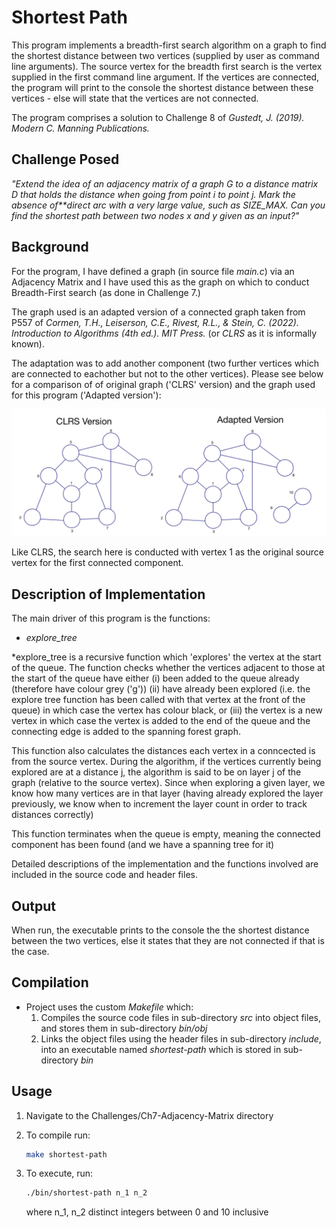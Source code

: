 # Shortest Path

This program implements a breadth-first search algorithm on a graph to find the shortest distance between two vertices (supplied by user as command line arguments). The source vertex for the breadth first search is the vertex supplied in the first command line argument. If the vertices are connected, the program will print to the console the shortest distance between these vertices - else will state that the vertices are not connected.

The program comprises a solution to Challenge 8 of *Gustedt, J. (2019). Modern C. Manning Publications.*



## Challenge Posed


*"Extend the idea of an adjacency matrix of a graph G to a distance matrix D that holds the distance when going from point i to point j. Mark the absence of**direct arc with a very large value, such as SIZE_MAX.*
*Can you find the shortest path between two nodes x and y given as an input?"*

## Background

For the program, I have defined a graph (in source file *main.c*) via an Adjacency Matrix and I have used this as the graph on which to conduct Breadth-First search (as done in Challenge 7.)

The graph used is an adapted version of a connected graph taken from P557 of *Cormen, T.H., Leiserson, C.E., Rivest, R.L., & Stein, C. (2022). Introduction to Algorithms (4th ed.). MIT Press.* (or *CLRS* as it is informally known).

The adaptation was to add another component (two further vertices which are connected to eachother but not to the other vertices). Please see below for a comparison of of original graph ('CLRS' version) and the graph used for this program ('Adapted version'):

![Image of Graphs](./img/IMG_0725.jpg)

Like CLRS, the search here is conducted with vertex 1 as the original source vertex for the first connected component.

## Description of Implementation

The main driver of this program is the  functions:
- *explore_tree*

*explore_tree is a recursive function which 'explores' the vertex at the start of the queue. The function checks whether the vertices adjacent to those at the start of the queue have either (i) been added to the queue already (therefore have colour grey ('g')) (ii) have already been explored (i.e. the explore tree function has been called with that vertex at the front of the queue) in which case the vertex has colour black, or (iii) the vertex is a new vertex in which 
case the vertex is added to the end of the queue and the connecting edge is added to the spanning forest graph.

This function also calculates the distances each vertex in a conncected is from the source vertex. During the algorithm, if the vertices currently being explored are at a distance j, the algorithm is said to be on layer j of the graph (relative to the source vertex). Since when exploring a given layer, we know how many vertices are in that layer (having already explored the layer previously, we know when to increment the layer count in order to track distances correctly)

This function terminates when the queue is empty, meaning the connected component has been found (and we have a spanning tree for it)

Detailed descriptions of the implementation and the functions involved are included in the source code and header files.

## Output

When run, the executable prints to the console the the shortest distance between the two vertices, else it states that they are not connected if that is the case.

## Compilation

- Project uses the custom *Makefile* which: 
    1. Compiles the source code files in sub-directory *src* into object files, and stores them in sub-directory *bin/obj*
    2. Links the object files using the header files in sub-directory *include*, into an executable named *shortest-path* which is stored in sub-directory *bin*

## Usage

1. Navigate to the Challenges/Ch7-Adjacency-Matrix directory

2. To compile run:

    ```bash
    make shortest-path
    ```
    

3. To execute, run:

    ```bash
    ./bin/shortest-path n_1 n_2
    ```
    where n_1, n_2 distinct integers between 0 and 10 inclusive
